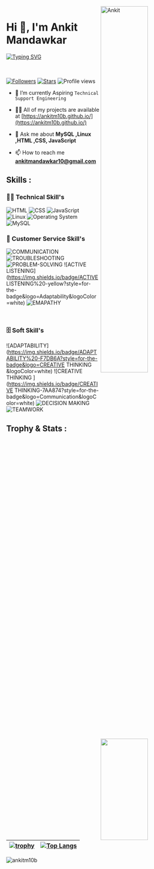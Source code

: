 <img width=50% align=right  title="Ankit"  src="https://capsule-render.vercel.app/api?type=waving&color=gradient&customColorList=6,11,20&height=150&section=header&text=🔰&fontSize=40&fontColor=fff&animation=twinkling&fontAlignY=32"/>
<h1>Hi 👋, I'm Ankit Mandawkar</h1>
<p>
<a href="https://git.io/typing-svg"><img src="https://readme-typing-svg.demolab.com?font=Fira+Code&size=24&duration=4000&pause=1000&color=F70000&background=FFFFFF00&width=700&height=51&lines=Technical+Support+Engineer" alt="Typing SVG" /></a>
</p>

<div>

 <img src="https://media4.giphy.com/media/qgQUggAC3Pfv687qPC/giphy.gif"  width = "50%" height= "270" align = "right"> 
 
</br> </br>
 [![Followers](https://img.shields.io/github/followers/ankitm10b)](#)
 [![Stars](https://img.shields.io/github/stars/ankitm10b?label=Profile%20Stars&logo=Profile%20stars&logoColor=b)](#) 
![Profile views](https://gpvc.arturio.dev/ankitm10b)
- 💎 I’m currently Aspiring `Technical Support Engineering`

- 👨‍💻 All of my projects are available at [https://ankitm10b.github.io/](https://ankitm10b.github.io/)

- 💬 Ask me about **MySQL ,Linux ,HTML ,CSS, JavaScript**

- 📫 How to reach me **ankitmandawkar10@gmail.com**

 ## Skills : 

 ### 👨‍💻 Technical Skill's

![HTML](https://img.shields.io/badge/html-%23E34F26.svg?style=for-the-badge&logo=html5&logoColor=white) ![CSS](https://img.shields.io/badge/css-%231572B6.svg?style=for-the-badge&logo=css3&logoColor=white) ![JavaScript](https://img.shields.io/badge/javascript-%23323330.svg?style=for-the-badge&logo=javascript&logoColor=%23F7DF1E)   ![Linux](https://img.shields.io/badge/-Linux-green?style=for-the-badge&logo=Linux5&logoColor=white) ![Operating System](https://img.shields.io/badge/-operating%20system%20-lightgrey?style=for-the-badge&logo=OperatingSystemDB5&logoColor=white) ![MySQL](https://img.shields.io/badge/mysql-%2300f.svg?style=for-the-badge&logo=mysql&logoColor=white)
</br>

### 🧰 Customer Service Skill's

![COMMUNICATION](https://img.shields.io/badge/COMMUNICATION%20-blue?style=for-the-badge&logo=technicalsupport&logoColor=white) ![TROUBLESHOOTING](https://img.shields.io/badge/TROUBLESHOOTING%20-green?style=for-the-badge&logo=EFFECTIVELISTENING&logoColor=white) ![PROBLEM-SOLVING](https://img.shields.io/badge/PROBLEM-SOLVING%20-grey?style=for-the-badge&logo=Troubleshoot&logoColor=white) ![ACTIVE LISTENING](https://img.shields.io/badge/ACTIVE LISTENING%20-yellow?style=for-the-badge&logo=Adaptability&logoColor=white) ![EMAPATHY](https://img.shields.io/badge/EMAPATHY%20-F5C6EC?style=for-the-badge&logo=CriticalThinking&logoColor=white)

</br>

### 🗄️ Soft Skill's

![ADAPTABILITY](https://img.shields.io/badge/ADAPTABILITY%20-F7DB6A?style=for-the-badge&logo=CREATIVE THINKING &logoColor=white) ![CREATIVE THINKING ](https://img.shields.io/badge/CREATIVE THINKING-7AA874?style=for-the-badge&logo=Communication&logoColor=white) ![DECISION MAKING](https://img.shields.io/badge/DECISION%20MAKING%20-D864A9?style=for-the-badge&logo=Leadership&logoColor=white) ![TEAMWORK](https://img.shields.io/badge/TEAMWORK%20-9A208C?style=for-the-badge&logo=ProblemSolving&logoColor=white)
</br>


<!-- -------------------------------------------------------------   Trophy and Stats  ------------------------------------------------------------------------- -->

## Trophy & Stats :

| [![trophy](https://github-profile-trophy.vercel.app/?username=ankitm10b)](https://github.com/ryo-ma/github-profile-trophy) | [![Top Langs](https://github-readme-stats.vercel.app/api/top-langs/?username=ankitm10b&layout=compact)](https://github.com/ankitm10b/github-readme-stats) |
| :---: | :---: |


<p><img align="center" src="https://github-readme-streak-stats.herokuapp.com/?user=ankitm10b&" alt="ankitm10b" /></p>
